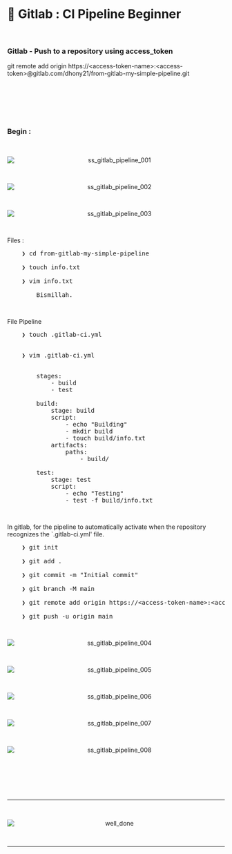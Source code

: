 # &#x1F6A9; Gitlab : CI Pipeline Beginner

&nbsp;

### Gitlab - Push to a repository using access_token 
git remote add origin https://&lt;access-token-name&gt;:&lt;access-token&gt;@gitlab.com/dhony21/from-gitlab-my-simple-pipeline.git

&nbsp;

&nbsp;

&nbsp;

### Begin :

&nbsp;

<div align="center">
    <img src="./gambar-petunjuk/ss_gitlab_pipeline_001.png" alt="ss_gitlab_pipeline_001" style="display: block; margin: 0 auto;">
</div> 

&nbsp;

<div align="center">
    <img src="./gambar-petunjuk/ss_gitlab_pipeline_002.png" alt="ss_gitlab_pipeline_002" style="display: block; margin: 0 auto;">
</div> 

&nbsp;

<div align="center">
    <img src="./gambar-petunjuk/ss_gitlab_pipeline_003.png" alt="ss_gitlab_pipeline_003" style="display: block; margin: 0 auto;">
</div> 

&nbsp;

Files : 
<pre>
    ❯ cd from-gitlab-my-simple-pipeline

    ❯ touch info.txt

    ❯ vim info.txt

        Bismillah.
</pre>

&nbsp;

File Pipeline
<pre>
    ❯ touch .gitlab-ci.yml


    ❯ vim .gitlab-ci.yml


        stages:
            - build
            - test
        
        build:
            stage: build
            script:
                - echo "Building"
                - mkdir build
                - touch build/info.txt
            artifacts:
                paths:
                    - build/
            
        test:
            stage: test
            script:
                - echo "Testing"
                - test -f build/info.txt    
</pre>

&nbsp;

In gitlab, for the pipeline to automatically activate when the repository recognizes the `.gitlab-ci.yml' file.
<pre>
    ❯ git init

    ❯ git add .

    ❯ git commit -m "Initial commit"

    ❯ git branch -M main

    ❯ git remote add origin https://&lt;access-token-name&gt;:&lt;access-token&gt;@gitlab.com/dhony21/from-gitlab-my-simple-pipeline.git

    ❯ git push -u origin main
</pre>

&nbsp;

<div align="center">
    <img src="./gambar-petunjuk/ss_gitlab_pipeline_004.png" alt="ss_gitlab_pipeline_004" style="display: block; margin: 0 auto;">
</div> 

&nbsp;

<div align="center">
    <img src="./gambar-petunjuk/ss_gitlab_pipeline_005.png" alt="ss_gitlab_pipeline_005" style="display: block; margin: 0 auto;">
</div> 

&nbsp;

<div align="center">
    <img src="./gambar-petunjuk/ss_gitlab_pipeline_006.png" alt="ss_gitlab_pipeline_006" style="display: block; margin: 0 auto;">
</div> 

&nbsp;

<div align="center">
    <img src="./gambar-petunjuk/ss_gitlab_pipeline_007.png" alt="ss_gitlab_pipeline_007" style="display: block; margin: 0 auto;">
</div> 

&nbsp;

<div align="center">
    <img src="./gambar-petunjuk/ss_gitlab_pipeline_008.png" alt="ss_gitlab_pipeline_008" style="display: block; margin: 0 auto;">
</div> 

&nbsp;

&nbsp;

&nbsp;

---

&nbsp;

<div align="center">
    <img src="./gambar-petunjuk/well_done.png" alt="well_done" style="display: block; margin: 0 auto;">
</div> 

&nbsp;

---

&nbsp;

&nbsp;

&nbsp;